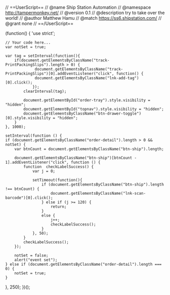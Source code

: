 // ==UserScript==
// @name         Ship Station Automation
// @namespace    http://tampermonkey.net/
// @version      0.1
// @description  try to take over the world!
// @author       Matthew Hamu
// @match        https://ss6.shipstation.com/
// @grant        none
// ==/UserScript==

(function() {
    'use strict';

    // Your code here...
    var notSet = true;

    var tag = setInterval(function(){
        if(document.getElementsByClassName("track-PrintPackingSlips").length > 0) {
                 document.getElementsByClassName("track-PrintPackingSlips")[0].addEventListener("click", function() {
                 document.getElementsByClassName("lnk-add-tag")[0].click();
                });
            clearInterval(tag);

            document.getElementById("order-tray").style.visibility = "hidden";
            document.getElementById("topnav").style.visibility = "hidden";
            document.getElementsByClassName("btn-drawer-toggle")[0].style.visibility = "hidden";
        }
    }, 1000);

    setInterval(function () {
    if (document.getElementsByClassName("order-detail").length > 0 && notSet) {
        var btnCount = document.getElementsByClassName("btn-ship").length;

        document.getElementsByClassName("btn-ship")[btnCount - 1].addEventListener("click", function () {
            function  checkLabelSuccess() {
                var j = 0;

                setTimeout(function(){
                    if (document.getElementsByClassName("btn-ship").length !== btnCount) {
                        document.getElementsByClassName("lnk-scan-barcode")[0].click();
                    } else if (j >= 120) {
                        return;
                    }
                    else {
                        j++;
                        checkLabelSuccess();
                    }
                }, 50);
            }
            checkLabelSuccess();
        });

        notSet = false;
        alert("event set");
    } else if (document.getElementsByClassName("order-detail").length === 0) {
        notSet = true;
    }
}, 250);
})();
